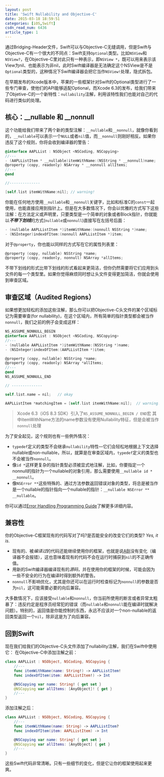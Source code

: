 ```yaml
---
layout: post
title: 'Swift Nullability and Objective-C'
date: 2015-03-18 18:59:51
categories: [iOS,Swift]
csdn_read_num: 6436
article_type: 1
---
```



﻿通过Bridging-Header文件，Swift可以与Objective-C无缝调用，但是Swift与Objective-C有一个很大的不同点：Swift支持`Optional`类型。比如`NSView`和`NSView?`，在Objective-C里对此只有一种表示，即`NSView *`，既可以用来表示该View为nil、也能表示为非nil，此时Swift编译器是无法确定这个NSView是不是`Optional`类型的，这种情况下Swift编译器会把它当作`NSView!`处理，隐式拆包。

在早期发布的Xcode版本中，苹果的一些框架针对Swift的Optional类型进行了一些专门审查，使他们的API能够适配Optional，而Xcode 6.3的发布，给我们带来了Objetive-C的一个新特性：`nullability`注解，利用该特性我们也能对自己的代码进行类似的处理。

## 核心：__nullable 和 __nonnull ##
这个功能给我们带来了两个新的类型注解：`__nullable`和`__nonnull`，就像你看到的，`__nullable`可以表示一个`NULL`或者`nil`值，而`__nonnull`则刚好相反。如果你违反了这个规则，你将会收到编译器的警告：

```objective-c
@interface AAPLList : NSObject <NSCoding, NSCopying>
//---
- (AAPLListItem * __nullable)itemWithName:(NSString * __nonnull)name;
@property (copy, readonly) NSArray * __nonnull allItems;
//---
@end

//--------------

[self.list itemWithName:nil]; // warning!
```

你能在任何地方使用`__nullable`和`__nonnull`关键字，比如和标准C的`const`一起使用，也能直接应用到指针上。但是在大多数情况下，你会以优雅的方式写下这些注解：在方法定义或声明里，只要类型是一个简单的对象或者Block指针，你就能以***不带下划线***的方式(`nullable`或`nonnull`)直接写在左括号后面：

```objective-c
- (nullable AAPLListItem *)itemWithName:(nonnull NSString *)name;
- (NSInteger)indexOfItem:(nonnull AAPLListItem *)item;
```

对于`@property`，你也能以同样的方式写在它的属性列表里：

```objective-c
@property (copy, nullable) NSString *name;
@property (copy, readonly, nonnull) NSArray *allItems;
```

不带下划线的形式比带下划线的形式看起来更简洁，但你仍然需要将它们应用到头文件的每一个类型里。如果你觉得麻烦同时想让头文件变得更加简洁，你就会使用到审查区域。

## 审查区域（Audited Regions） ##
如果想更加轻松的添加这些注解，那么你可以把Objective-C头文件的某个区域标记为需要审查(for nullability)，在这个区域内，所有简单的指针类型都会被当作`nonnull`，我们之前的例子会变成这样：

```objective-c
NS_ASSUME_NONNULL_BEGIN
@interface AAPLList : NSObject <NSCoding, NSCopying>
//---
- (nullable AAPLListItem *)itemWithName:(NSString *)name;
- (NSInteger)indexOfItem:(AAPLListItem *)item;

@property (copy, nullable) NSString *name;
@property (copy, readonly) NSArray *allItems;
//---
@end
NS_ASSUME_NONNULL_END

// --------------

self.list.name = nil;   // okay

AAPLListItem *matchingItem = [self.list itemWithName:nil];  // warning!
```

> Xcode 6.3（iOS 8.3 SDK）引入了`NS_ASSUME_NONNULL_BEGIN / END`宏
其中itemWithName方法的name参数没有使用Nullability特征，但是会被当作`nonnull`处理

为了安全起见，这个规则也有一些例外情况：

- `typedef`定义的类型不会继承`nullability`特性—它们会轻松地根据上下文选择nullable或non-nullable，所以，就算是在审查区域内，`typedef`定义的类型也不会被当作`nonnull`。
- 像`id *`这样更复杂的指针类型必须被显式地注解，比如，你要指定一个nonnull的指针为一个nullable的对象引用，那么需要使用`__nullable id * __nonnull`。
- 像`NSError **`这些特殊的、通过方法参数返回错误对象的类型，将总是被当作是一个nullable的指针指向一个nullable的指针：`__nullable NSError ** __nullable`。

你可以通过<a href="http://developer.apple.com/go/?id=error-handling-cocoa" target="_blank">Error Handling Programming Guide</a>了解更多详细内容。

## 兼容性 ##
你的Objective-C框架现有的代码写对了吗?是否能安全的改变它们的类型? *Yes, it is*.

- 现有的、被*编译过*的代码还能继续使用你的框架，也就是说<a href="https://developer.apple.com/library/ios/documentation/Xcode/Conceptual/iPhoneOSABIReference/Introduction/Introduction.html" target="_blank">ABI</a>没有变化（编译器不会报错），这也意味着现有的代码不会在运行时捕获到`nil`的不正确传值。
- 用新的Swift编译器编译现有的*源码*，并在使用你的框架的时候，可能会因为一些不安全的行为在编译时得到额外的警告。
- `nonnull`不影响优化，尤其是你还可以在运行时检查标记为`nonnull`的参数是否为`nil`，这可能需要必要的向后兼容。

大多数情况下，应该接受`nullable`和`nonnull`，你当前所使用的断言或者异常太粗暴了：违反约定是程序员经常犯的错误（而`nullable`和`nonnull`能在编译时就解决问题）。特别的，返回值是你能控制的东西，永远不应该对一个non-nullable的返回类型返回一个`nil`，除非这是为了向后兼容。

## 回到Swift ##
现在我们给我们的Objective-C头文件添加了nullability注解，我们在Swift中使用它：
在Objective-C中添加注解之前：

```swift
class AAPLList : NSObject, NSCoding, NSCopying { 
	//---
	func itemWithName(name: String!) -> AAPLListItem!
	func indexOfItem(item: AAPLListItem!) -> Int

	@NSCopying var name: String! { get set }
	@NSCopying var allItems: [AnyObject]! { get }
	//---
}
```

添加注解之后：

```swift
class AAPLList : NSObject, NSCoding, NSCopying { 
	//---
	func itemWithName(name: String) -> AAPLListItem?
	func indexOfItem(item: AAPLListItem) -> Int

	@NSCopying var name: String? { get set }
	@NSCopying var allItems: [AnyObject] { get }
	//---
}
```

这些Swift代码非常清晰。只有一些细节的变化，但是它让你的框架使用起来更爽。
